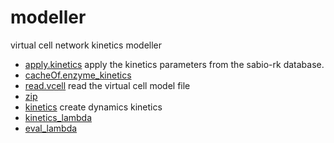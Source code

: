 # modeller

virtual cell network kinetics modeller

+ [apply.kinetics](modeller/apply.kinetics.1) apply the kinetics parameters from the sabio-rk database.
+ [cacheOf.enzyme_kinetics](modeller/cacheOf.enzyme_kinetics.1) 
+ [read.vcell](modeller/read.vcell.1) read the virtual cell model file
+ [zip](modeller/zip.1) 
+ [kinetics](modeller/kinetics.1) create dynamics kinetics
+ [kinetics_lambda](modeller/kinetics_lambda.1) 
+ [eval_lambda](modeller/eval_lambda.1) 
